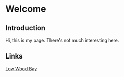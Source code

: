 # Welcome

## Introduction

Hi, this is my page. There's not much interesting here.

## Links

[Low Wood Bay](lake_district/windermere/01_low_wood_bay.html)

